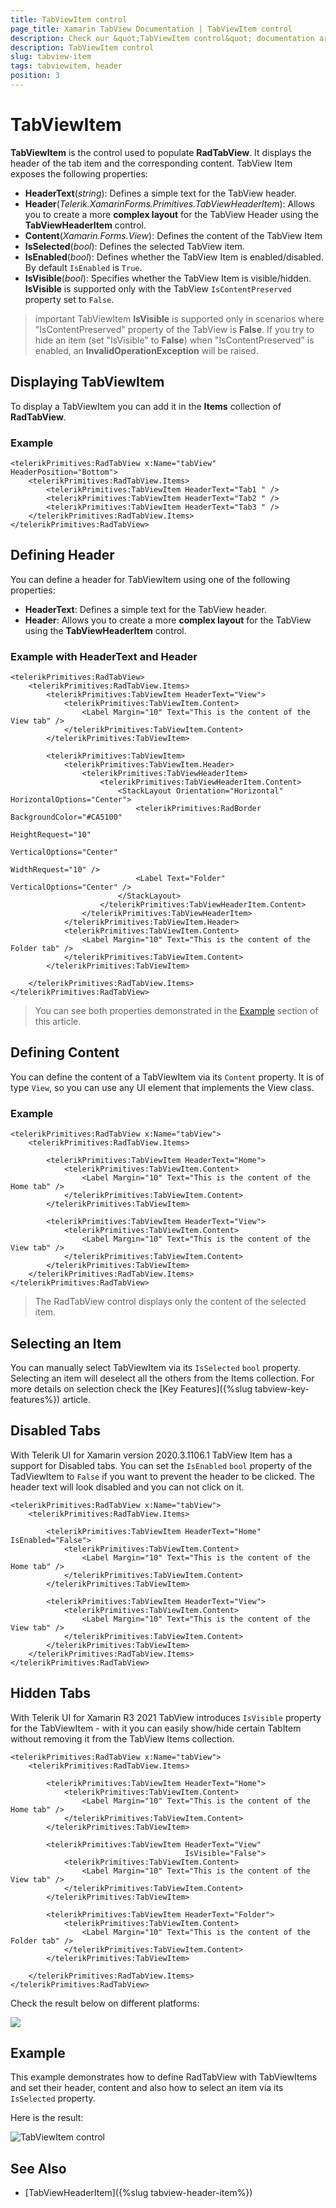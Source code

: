 ```yaml
---
title: TabViewItem control
page_title: Xamarin TabView Documentation | TabViewItem control
description: Check our &quot;TabViewItem control&quot; documentation article for Telerik TabView for Xamarin control.
description: TabViewItem control
slug: tabview-item
tags: tabviewitem, header
position: 3
---
```


# TabViewItem

**TabViewItem** is the control used to populate **RadTabView**. It displays the header of the tab item and the corresponding content. TabView Item exposes the following properties:

* **HeaderText**(*string*): Defines a simple text for the TabView header.
* **Header**(*Telerik.XamarinForms.Primitives.TabViewHeaderItem*): Allows you to create a more **complex layout** for the TabView Header using the **TabViewHeaderItem** control.
* **Content**(*Xamarin.Forms.View*): Defines the content of the TabView Item
* **IsSelected**(*bool*): Defines the selected TabView item.
* **IsEnabled**(*bool*): Defines whether the TabView Item is enabled/disabled. By default `IsEnabled` is `True`.
* **IsVisible**(*bool*): Specifies whether the TabView Item is visible/hidden. **IsVisible** is supported only with the TabView `IsContentPreserved` property set to `False`.

>important TabViewItem **IsVisible** is supported only in scenarios where "IsContentPreserved" property of the TabView is **False**. If you try to hide an item (set "IsVisible" to **False**) when "IsContentPreserved" is enabled, an **InvalidOperationException** will be raised.


## Displaying TabViewItem

To display a TabViewItem you can add it in the **Items** collection of **RadTabView**.

### Example

```XAML
<telerikPrimitives:RadTabView x:Name="tabView" HeaderPosition="Bottom">
    <telerikPrimitives:RadTabView.Items>
        <telerikPrimitives:TabViewItem HeaderText="Tab1 " />
        <telerikPrimitives:TabViewItem HeaderText="Tab2 " />
        <telerikPrimitives:TabViewItem HeaderText="Tab3 " />
    </telerikPrimitives:RadTabView.Items>
</telerikPrimitives:RadTabView>
```

## Defining Header

You can define a header for TabViewItem using one of the following properties:

* **HeaderText**: Defines a simple text for the TabView header. 
* **Header**: Allows you to create a more **complex layout** for the TabView using the **TabViewHeaderItem** control. 

### Example with HeaderText and Header

```XAML
<telerikPrimitives:RadTabView>
	<telerikPrimitives:RadTabView.Items>
		<telerikPrimitives:TabViewItem HeaderText="View">
            <telerikPrimitives:TabViewItem.Content>
                <Label Margin="10" Text="This is the content of the View tab" />
            </telerikPrimitives:TabViewItem.Content>
        </telerikPrimitives:TabViewItem>

        <telerikPrimitives:TabViewItem>
            <telerikPrimitives:TabViewItem.Header>
                <telerikPrimitives:TabViewHeaderItem>
                    <telerikPrimitives:TabViewHeaderItem.Content>
                        <StackLayout Orientation="Horizontal" HorizontalOptions="Center">
                            <telerikPrimitives:RadBorder BackgroundColor="#CA5100"
                                                         HeightRequest="10"
                                                         VerticalOptions="Center"
                                                         WidthRequest="10" />
                            <Label Text="Folder" VerticalOptions="Center" />
                        </StackLayout>
                    </telerikPrimitives:TabViewHeaderItem.Content>
                </telerikPrimitives:TabViewHeaderItem>
            </telerikPrimitives:TabViewItem.Header>
            <telerikPrimitives:TabViewItem.Content>
                <Label Margin="10" Text="This is the content of the Folder tab" />
            </telerikPrimitives:TabViewItem.Content>
        </telerikPrimitives:TabViewItem>

    </telerikPrimitives:RadTabView.Items>
</telerikPrimitives:RadTabView>
```

> You can see both properties demonstrated in the [Example](#example) section of this article.

## Defining Content

You can define the content of a TabViewItem via its `Content` property. It is of type `View`, so you can use any UI element that implements the View class.

### Example

```XAML
<telerikPrimitives:RadTabView x:Name="tabView">
	<telerikPrimitives:RadTabView.Items>
	
	    <telerikPrimitives:TabViewItem HeaderText="Home">
	        <telerikPrimitives:TabViewItem.Content>
	            <Label Margin="10" Text="This is the content of the Home tab" />
	        </telerikPrimitives:TabViewItem.Content>
	    </telerikPrimitives:TabViewItem>
	
	    <telerikPrimitives:TabViewItem HeaderText="View">
	        <telerikPrimitives:TabViewItem.Content>
	            <Label Margin="10" Text="This is the content of the View tab" />
	        </telerikPrimitives:TabViewItem.Content>
	    </telerikPrimitives:TabViewItem>
	</telerikPrimitives:RadTabView.Items>
</telerikPrimitives:RadTabView>
```

> The RadTabView control displays only the content of the selected item.

## Selecting an Item

You can manually select TabViewItem via its `IsSelected` `bool` property. Selecting an item will deselect all the others from the Items collection. For more details on selection check the [Key Features]({%slug tabview-key-features%}) article.

## Disabled Tabs

With Telerik UI for Xamarin version 2020.3.1106.1 TabView Item has a support for Disabled tabs. You can set the `IsEnabled` `bool` property of the TadViewItem to `False` if you want to prevent the header to be clicked. The header text will look disabled and you can not click on it.

```XAML
<telerikPrimitives:RadTabView x:Name="tabView">
	<telerikPrimitives:RadTabView.Items>
	
	    <telerikPrimitives:TabViewItem HeaderText="Home" IsEnabled="False">
	        <telerikPrimitives:TabViewItem.Content>
	            <Label Margin="10" Text="This is the content of the Home tab" />
	        </telerikPrimitives:TabViewItem.Content>
	    </telerikPrimitives:TabViewItem>
	
	    <telerikPrimitives:TabViewItem HeaderText="View">
	        <telerikPrimitives:TabViewItem.Content>
	            <Label Margin="10" Text="This is the content of the View tab" />
	        </telerikPrimitives:TabViewItem.Content>
	    </telerikPrimitives:TabViewItem>
	</telerikPrimitives:RadTabView.Items>
</telerikPrimitives:RadTabView>
```

## Hidden Tabs

With Telerik UI for Xamarin R3 2021 TabView introduces `IsVisible` property for the TabViewItem - with it you can easily show/hide certain TabItem without removing it from the TabView Items collection. 

```XAML
<telerikPrimitives:RadTabView x:Name="tabView">
    <telerikPrimitives:RadTabView.Items>

        <telerikPrimitives:TabViewItem HeaderText="Home">
            <telerikPrimitives:TabViewItem.Content>
                <Label Margin="10" Text="This is the content of the Home tab" />
            </telerikPrimitives:TabViewItem.Content>
        </telerikPrimitives:TabViewItem>

        <telerikPrimitives:TabViewItem HeaderText="View" 
									   IsVisible="False">
            <telerikPrimitives:TabViewItem.Content>
                <Label Margin="10" Text="This is the content of the View tab" />
            </telerikPrimitives:TabViewItem.Content>
        </telerikPrimitives:TabViewItem>

        <telerikPrimitives:TabViewItem HeaderText="Folder">
            <telerikPrimitives:TabViewItem.Content>
                <Label Margin="10" Text="This is the content of the Folder tab" />
            </telerikPrimitives:TabViewItem.Content>
        </telerikPrimitives:TabViewItem>

    </telerikPrimitives:RadTabView.Items>
</telerikPrimitives:RadTabView>
```

Check the result below on different platforms:

![](images/tabview-item-isvisible.png)

## Example

This example demonstrates how to define RadTabView with TabViewItems and set their header, content and also how to select an item via its `IsSelected` property. 

<snippet id='tabview-features-tabviewitem-xaml'/>
<snippet id='tabview-features-tabviewitem-csharp'/>

Here is the result:
 
![TabViewItem control](images/tabview-item-control.png)

## See Also

- [TabViewHeaderItem]({%slug tabview-header-item%})
